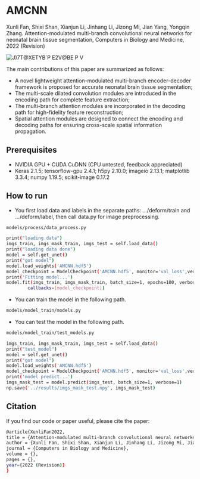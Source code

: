 # AMCNN
Xunli Fan, Shixi Shan, Xianjun Li, Jinhang Li, Jizong Mi, Jian Yang, Yongqin Zhang. Attention-modulated multi-branch convolutional neural networks for neonatal brain tissue segmentation, Computers in Biology and Medicine, 2022 (Revision)

![J)7T@XETYB`P E2V@BE P V](https://user-images.githubusercontent.com/16028075/162601097-7a0661bb-166a-49fc-a9b5-388bfebb9dd8.png)


The main contributions of this paper are summarized as follows:
- A novel lightweight attention-modulated multi-branch encoder-decoder framework is proposed for accurate neonatal brain tissue segmentation;
- The multi-scale dilated convolution modules are introduced in the encoding path for complete feature extraction;
- The multi-branch attention modules are incorporated in the decoding path for high-fidelity feature reconstruction;
- Spatial attention modules are designed to connect the encoding and decoding paths for ensuring cross-scale spatial information propagation.

## Prerequisites 

- NVIDIA GPU + CUDA CuDNN (CPU untested, feedback appreciated) 
- Keras 2.1.5;
  tensorflow-gpu 2.4.1;
  h5py 2.10.0;
  imageio 2.13.1;
  matplotlib 3.3.4;
  numpy 1.19.5; 
  scikit-image 0.17.2
 
## How to run

- You first load data and labels in the separate paths: .../deform/train and .../deform/label, then call data.py for image preprocessing.

```bash
models/process/data_process.py

print("loading data")
imgs_train, imgs_mask_train, imgs_test = self.load_data()
print("loading data done")
model = self.get_unet()
print("got model")
model.load_weights('AMCNN.hdf5')
model_checkpoint = ModelCheckpoint('AMCNN.hdf5', monitor='val_loss',verbose=1, save_best_only=True)
print('Fitting model...')
model.fit(imgs_train, imgs_mask_train, batch_size=1, epochs=100, verbose=1, validation_split=0.1, shuffle=True,
        callbacks=[model_checkpoint])
```


- You can train the model in the following path.
```bash
models/model_train/models.py
```

- You can test the model in the following path.
```bash
models/model_train/test_models.py

imgs_train, imgs_mask_train, imgs_test = self.load_data()
print("test_model")
model = self.get_unet()
print("got model")
model.load_weights('AMCNN.hdf5')
model_checkpoint = ModelCheckpoint('AMCNN.hdf5', monitor='val_loss',verbose=1, save_best_only=True)
print('model predict...')
imgs_mask_test = model.predict(imgs_test, batch_size=1, verbose=1)
np.save('../results/imgs_mask_test.npy', imgs_mask_test)
```

## Citation

If you find our code or paper useful, please cite the paper:
```bash
@article{XunliFan2022,
title = {Attention-modulated multi-branch convolutional neural networks for neonatal brain tissue segmentation},
author = {Xunli Fan, Shixi Shan, Xianjun Li, Jinhang Li, Jizong Mi, Jian Yang, Yongqin Zhang},
journal = {Computers in Biology and Medicine},
volume = {},
pages = {},
year={2022 (Revision)}
}
```
